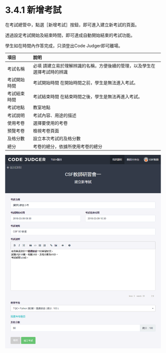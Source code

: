 # 3.4.1 新增考試

在考試總管中，點選［新增考試］按鈕，即可進入建立新考試的頁面。

透過設定考試開始及結束時間，即可達成自動開始結束的考試功能。

學生如在時間內作答完成，只須登出Code Judger即可離場。

| 項目         | 說明                                                                      |
| :----------- | :------------------------------------------------------------------------ |
| 考試名稱     | 必填 請建立易於理解辨識的名稱，方便後續的管理，以及學生在選擇考試時的辨識 |
| 考試開始時間 | 考試開始時間 在開始時間之前，學生是無法進入考試。                         |
| 考試結束時間 | 考試結束時間 在結束時間之後，學生是無法再進入考試。                       |
| 考試地點     | 教室地點                                                                  |
| 考試說明     | 考試內容、用途的描述                                                      |
| 使用考卷     | 選擇要使用的考卷                                                          |
| 預覽考卷     | 檢視考卷頁面                                                              |
| 及格分數     | 設立本次考試的及格分數                                                    |
| 總分         | 考卷的總分，依據所使用考卷的總分                                          |

![新增考試](../../.gitbook/assets/cjmd03-ke-cheng-03-kao-shi-zong-guan-01-xin-zeng-kao-shi.png)
